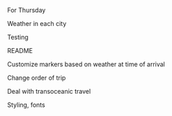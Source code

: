 For Thursday

Weather in each city

Testing

README

Customize markers based on weather at time of arrival

Change order of trip

Deal with transoceanic travel

Styling, fonts
